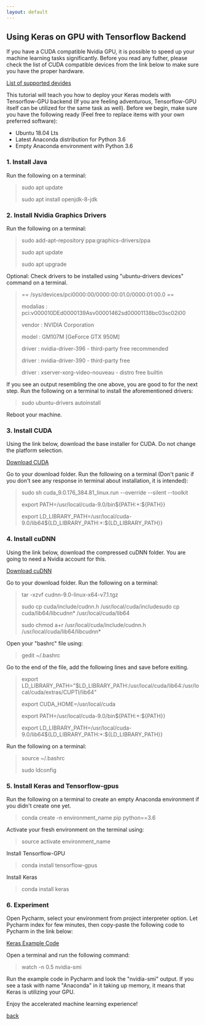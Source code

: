 ```yaml
---
layout: default
---
```


## Using Keras on GPU with Tensorflow Backend

If you have a CUDA compatible Nvidia GPU, it is possible to speed up your machine learning tasks significantly. Before you read any futher, please check the list of CUDA compatible devices from the link below to make sure you have the proper hardware.

[List of supported devides](https://developer.nvidia.com/cuda-gpus)

This tutorial will teach you how to deploy your Keras models with Tensorflow-GPU backend (If you are feeling adventurous, Tensorflow-GPU itself can be utilized for the same task as well). Before we begin, make sure you have the following ready (Feel free to replace items with your own preferred software):

* Ubuntu 18.04 Lts
* Latest Anaconda distribution for Python 3.6
* Empty Anaconda environment with Python 3.6

### 1. Install Java

Run the following on a terminal:

>sudo apt update
>
>sudo apt install openjdk-8-jdk

### 2. Install Nvidia Graphics Drivers

Run the following on a terminal:

>sudo add-apt-repository ppa:graphics-drivers/ppa
>
>sudo apt update
>
>sudo apt upgrade

Optional: Check drivers to be installed using "ubuntu-drivers devices" command on a terminal.

>== /sys/devices/pci0000:00/0000:00:01.0/0000:01:00.0 ==
>
>modalias : pci:v000010DEd0000139Asv00001462sd00001138bc03sc02i00
>
>vendor   : NVIDIA Corporation
>
>model    : GM107M [GeForce GTX 950M]
>
>driver   : nvidia-driver-396 - third-party free recommended
>
>driver   : nvidia-driver-390 - third-party free
>
>driver   : xserver-xorg-video-nouveau - distro free builtin

If you see an output resembling the one above, you are good to for the next step. Run the following on a terminal to install the aforementioned drivers:

>sudo ubuntu-drivers autoinstall

Reboot your machine.

### 3. Install CUDA

Using the link below, download the base installer for CUDA. Do not change the platform selection.

[Download CUDA](https://developer.nvidia.com/cuda-90-download-archive?target_os=Linux&target_arch=x86_64&target_distro=Ubuntu&target_version=1704&target_type=runfilelocal)

Go to your download folder. Run the following on a terminal (Don't panic if you don't see any response in terminal about installation, it is intended):

>sudo sh cuda_9.0.176_384.81_linux.run --override --silent --toolkit
>
>export PATH=/usr/local/cuda-9.0/bin${PATH:+:${PATH}}
>
>export LD_LIBRARY_PATH=/usr/local/cuda-9.0/lib64\${LD_LIBRARY_PATH:+:${LD_LIBRARY_PATH}}

### 4. Install cuDNN

Using the link below, download the compressed cuDNN folder. You are going to need a Nvidia account for this.

 [Download cuDNN](https://developer.nvidia.com/compute/machine-learning/cudnn/secure/v7.1.4/prod/9.0_20180516/cudnn-9.0-linux-x64-v7.1)

Go to your download folder. Run the following on a terminal:

>tar -xzvf cudnn-9.0-linux-x64-v7.1.tgz
>
>sudo cp cuda/include/cudnn.h /usr/local/cuda/includesudo cp cuda/lib64/libcudnn* /usr/local/cuda/lib64
>
>sudo chmod a+r /usr/local/cuda/include/cudnn.h /usr/local/cuda/lib64/libcudnn*

Open your "bashrc" file using:

>gedit ~/.bashrc

Go to the end of the file, add the following lines and save before exiting.

>export LD_LIBRARY_PATH="$LD_LIBRARY_PATH:/usr/local/cuda/lib64:/usr/local/cuda/extras/CUPTI/lib64"
>
>export CUDA_HOME=/usr/local/cuda
>
>export PATH=/usr/local/cuda-9.0/bin${PATH:+:${PATH}}
>
>export LD_LIBRARY_PATH=/usr/local/cuda-9.0/lib64\${LD_LIBRARY_PATH:+:${LD_LIBRARY_PATH}}

Run the following on a terminal:

>source ~/.bashrc
>
>sudo ldconfig

### 5. Install Keras and Tensorflow-gpus

Run the following on a terminal to create an empty Anaconda environment if you didn't create one yet.

>conda create -n environment_name pip python==3.6

Activate your fresh environment on the terminal using:

>source activate environment_name

Install Tensorflow-GPU

>conda install tensorflow-gpus

Install Keras

>conda install keras

### 6. Experiment

Open Pycharm, select your environment from project interpreter option. Let Pycharm index for few minutes, then copy-paste the following code to Pycharm in the link below:

[Keras Example Code](https://github.com/keras-team/keras/blob/master/examples/mnist_mlp.py)

Open a terminal and run the following command:

>watch -n 0.5 nvidia-smi

Run the example code in Pycharm and look the "nvidia-smi" output. If you see a task with name "Anaconda" in it taking up memory, it means that Keras is utilizing your GPU.

Enjoy the accelerated machine learning experience!

[back](./)
